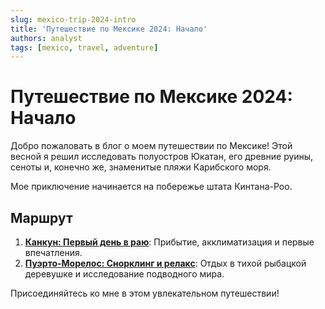 ```yaml
---
slug: mexico-trip-2024-intro
title: 'Путешествие по Мексике 2024: Начало'
authors: analyst
tags: [mexico, travel, adventure]
---
```


# Путешествие по Мексике 2024: Начало

Добро пожаловать в блог о моем путешествии по Мексике! Этой весной я решил исследовать полуостров Юкатан, его древние руины, сеноты и, конечно же, знаменитые пляжи Карибского моря.

Мое приключение начинается на побережье штата Кинтана-Роо.

## Маршрут

1.  **[Канкун: Первый день в раю](./2024-04-06-cancun)**: Прибытие, акклиматизация и первые впечатления.
2.  **[Пуэрто-Морелос: Снорклинг и релакс](./2024-04-07-puerto-morelos)**: Отдых в тихой рыбацкой деревушке и исследование подводного мира.

Присоединяйтесь ко мне в этом увлекательном путешествии!
